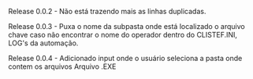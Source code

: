 Release 0.0.2 -
Não está trazendo mais as linhas duplicadas.

Release 0.0.3 - 
Puxa o nome da subpasta onde está localizado o arquivo chave caso não encontrar o nome do operador dentro do CLISTEF.INI, LOG's da automação.

Release 0.0.4 -
Adicionado input onde o usuário seleciona a pasta onde contem os arquivos
Arquivo .EXE
